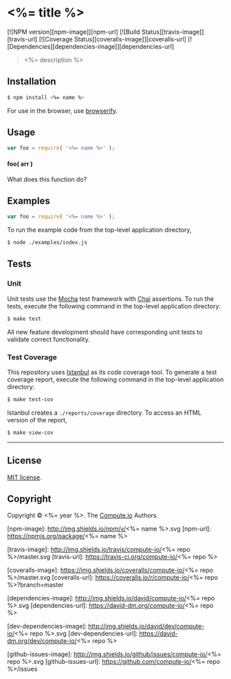 <%= title %>
===
[![NPM version][npm-image]][npm-url] [![Build Status][travis-image]][travis-url] [![Coverage Status][coveralls-image]][coveralls-url] [![Dependencies][dependencies-image]][dependencies-url]

> <%= description %>


## Installation

``` bash
$ npm install <%= name %>
```

For use in the browser, use [browserify](https://github.com/substack/node-browserify).


## Usage

``` javascript
var foo = require( '<%= name %>' );
```

#### foo( arr )

What does this function do?


## Examples

``` javascript
var foo = require( '<%= name %>' );
```

To run the example code from the top-level application directory,

``` bash
$ node ./examples/index.js
```


## Tests

### Unit

Unit tests use the [Mocha](http://mochajs.org/) test framework with [Chai](http://chaijs.com) assertions. To run the tests, execute the following command in the top-level application directory:

``` bash
$ make test
```

All new feature development should have corresponding unit tests to validate correct functionality.


### Test Coverage

This repository uses [Istanbul](https://github.com/gotwarlost/istanbul) as its code coverage tool. To generate a test coverage report, execute the following command in the top-level application directory:

``` bash
$ make test-cov
```

Istanbul creates a `./reports/coverage` directory. To access an HTML version of the report,

``` bash
$ make view-cov
```


---
## License

[MIT license](http://opensource.org/licenses/MIT).


## Copyright

Copyright &copy; <%= year %>. The [Compute.io](https://github.com/compute-io) Authors.


[npm-image]: http://img.shields.io/npm/v/<%= name %>.svg
[npm-url]: https://npmjs.org/package/<%= name %>

[travis-image]: http://img.shields.io/travis/compute-io/<%= repo %>/master.svg
[travis-url]: https://travis-ci.org/compute-io/<%= repo %>

[coveralls-image]: https://img.shields.io/coveralls/compute-io/<%= repo %>/master.svg
[coveralls-url]: https://coveralls.io/r/compute-io/<%= repo %>?branch=master

[dependencies-image]: http://img.shields.io/david/compute-io/<%= repo %>.svg
[dependencies-url]: https://david-dm.org/compute-io/<%= repo %>

[dev-dependencies-image]: http://img.shields.io/david/dev/compute-io/<%= repo %>.svg
[dev-dependencies-url]: https://david-dm.org/dev/compute-io/<%= repo %>

[github-issues-image]: http://img.shields.io/github/issues/compute-io/<%= repo %>.svg
[github-issues-url]: https://github.com/compute-io/<%= repo %>/issues
